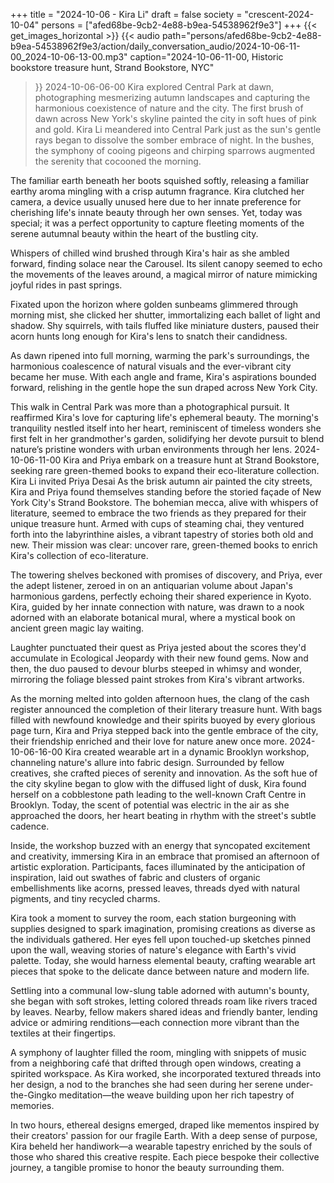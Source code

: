 +++
title = "2024-10-06 - Kira Li"
draft = false
society = "crescent-2024-10-04"
persons = ["afed68be-9cb2-4e88-b9ea-54538962f9e3"]
+++
{{< get_images_horizontal >}}
{{< audio
    path="persons/afed68be-9cb2-4e88-b9ea-54538962f9e3/action/daily_conversation_audio/2024-10-06-11-00_2024-10-06-13-00.mp3" 
    caption="2024-10-06-11-00, Historic bookstore treasure hunt, Strand Bookstore, NYC"
>}}
2024-10-06-06-00
Kira explored Central Park at dawn, photographing mesmerizing autumn landscapes and capturing the harmonious coexistence of nature and the city.
The first brush of dawn across New York's skyline painted the city in soft hues of pink and gold. Kira Li meandered into Central Park just as the sun's gentle rays began to dissolve the somber embrace of night. In the bushes, the symphony of cooing pigeons and chirping sparrows augmented the serenity that cocooned the morning.

The familiar earth beneath her boots squished softly, releasing a familiar earthy aroma mingling with a crisp autumn fragrance. Kira clutched her camera, a device usually unused here due to her innate preference for cherishing life's innate beauty through her own senses. Yet, today was special; it was a perfect opportunity to capture fleeting moments of the serene autumnal beauty within the heart of the bustling city.

Whispers of chilled wind brushed through Kira's hair as she ambled forward, finding solace near the Carousel. Its silent canopy seemed to echo the movements of the leaves around, a magical mirror of nature mimicking joyful rides in past springs.

Fixated upon the horizon where golden sunbeams glimmered through morning mist, she clicked her shutter, immortalizing each ballet of light and shadow. Shy squirrels, with tails fluffed like miniature dusters, paused their acorn hunts long enough for Kira's lens to snatch their candidness.

As dawn ripened into full morning, warming the park's surroundings, the harmonious coalescence of natural visuals and the ever-vibrant city became her muse. With each angle and frame, Kira's aspirations bounded forward, relishing in the gentle hope the sun draped across New York City.

This walk in Central Park was more than a photographical pursuit. It reaffirmed Kira's love for capturing life's ephemeral beauty. The morning's tranquility nestled itself into her heart, reminiscent of timeless wonders she first felt in her grandmother's garden, solidifying her devote pursuit to blend nature’s pristine wonders with urban environments through her lens.
2024-10-06-11-00
Kira and Priya embark on a treasure hunt at Strand Bookstore, seeking rare green-themed books to expand their eco-literature collection.
Kira Li invited Priya Desai
As the brisk autumn air painted the city streets, Kira and Priya found themselves standing before the storied façade of New York City's Strand Bookstore. The bohemian mecca, alive with whispers of literature, seemed to embrace the two friends as they prepared for their unique treasure hunt. Armed with cups of steaming chai, they ventured forth into the labyrinthine aisles, a vibrant tapestry of stories both old and new. Their mission was clear: uncover rare, green-themed books to enrich Kira's collection of eco-literature. 

The towering shelves beckoned with promises of discovery, and Priya, ever the adept listener, zeroed in on an antiquarian volume about Japan's harmonious gardens, perfectly echoing their shared experience in Kyoto. Kira, guided by her innate connection with nature, was drawn to a nook adorned with an elaborate botanical mural, where a mystical book on ancient green magic lay waiting.

Laughter punctuated their quest as Priya jested about the scores they'd accumulate in Ecological Jeopardy with their new found gems. Now and then, the duo paused to devour blurbs steeped in whimsy and wonder, mirroring the foliage blessed paint strokes from Kira's vibrant artworks.

As the morning melted into golden afternoon hues, the clang of the cash register announced the completion of their literary treasure hunt. With bags filled with newfound knowledge and their spirits buoyed by every glorious page turn, Kira and Priya stepped back into the gentle embrace of the city, their friendship enriched and their love for nature anew once more.
2024-10-06-16-00
Kira created wearable art in a dynamic Brooklyn workshop, channeling nature's allure into fabric design. Surrounded by fellow creatives, she crafted pieces of serenity and innovation.
As the soft hue of the city skyline began to glow with the diffused light of dusk, Kira found herself on a cobblestone path leading to the well-known Craft Centre in Brooklyn. Today, the scent of potential was electric in the air as she approached the doors, her heart beating in rhythm with the street's subtle cadence. 

Inside, the workshop buzzed with an energy that syncopated excitement and creativity, immersing Kira in an embrace that promised an afternoon of artistic exploration. Participants, faces illuminated by the anticipation of inspiration, laid out swathes of fabric and clusters of organic embellishments like acorns, pressed leaves, threads dyed with natural pigments, and tiny recycled charms.

Kira took a moment to survey the room, each station burgeoning with supplies designed to spark imagination, promising creations as diverse as the individuals gathered. Her eyes fell upon touched-up sketches pinned upon the wall, weaving stories of nature's elegance with Earth's vivid palette. Today, she would harness elemental beauty, crafting wearable art pieces that spoke to the delicate dance between nature and modern life.

Settling into a communal low-slung table adorned with autumn's bounty, she began with soft strokes, letting colored threads roam like rivers traced by leaves. Nearby, fellow makers shared ideas and friendly banter, lending advice or admiring renditions—each connection more vibrant than the textiles at their fingertips.

A symphony of laughter filled the room, mingling with snippets of music from a neighboring café that drifted through open windows, creating a spirited workspace. As Kira worked, she incorporated textured threads into her design, a nod to the branches she had seen during her serene under-the-Gingko meditation—the weave building upon her rich tapestry of memories. 

In two hours, ethereal designs emerged, draped like mementos inspired by their creators' passion for our fragile Earth. With a deep sense of purpose, Kira beheld her handiwork—a wearable tapestry enriched by the souls of those who shared this creative respite. Each piece bespoke their collective journey, a tangible promise to honor the beauty surrounding them.
